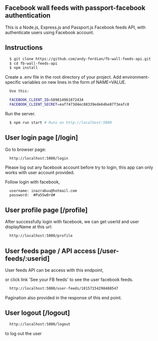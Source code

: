 ## Facebook wall feeds with passport-facebook authentication

This is a Node.js, Express.js and Passport.js Facebook feeds API, with authenticate users using Facebook account.

## Instructions

```bash
  $ git clone https://github.com/andy-ferdian/fb-wall-feeds-api.git
  $ cd fb-wall-feeds-api
  $ npm install
```

Create a .env file in the root directory of your project. Add environment-specific variables on new lines in the form of NAME=VALUE.

```bash
  Use this:

  FACEBOOK_CLIENT_ID=589814961872434
  FACEBOOK_CLIENT_SECRET=eaf7473d4ec88339ede64be87f3eafc8

```

Run the server.

```bash
  $ npm run start # Runs on http://localhost:5000
```

## User login page [/login]

Go to browser page:

```bash
  http://localhost:5000/login
```

Please log out any facebook account before try to login, this app can only works with user account provided.

Follow login with facebook,

```
  username: inazrabuu@hotmail.com
  password:  #Pa55w0rd#
```

## User profile page [/profile]

After successfully login with facebook, we can get userId and user displayName at this url:

```bash
  http://localhost:5000/profile
```

## User feeds page / API access [/user-feeds/:userid]

User feeds API can be access with this endpoint,

or click link 'See your FB feeds' to see the user facebook feeds.

```bash
  http://localhost:5000/user-feeds/10157154298488547
```

Pagination also provided in the response of this end point.

## User logout [/logout]

```bash
  http://localhost:5000/logout
```

to log out the user
